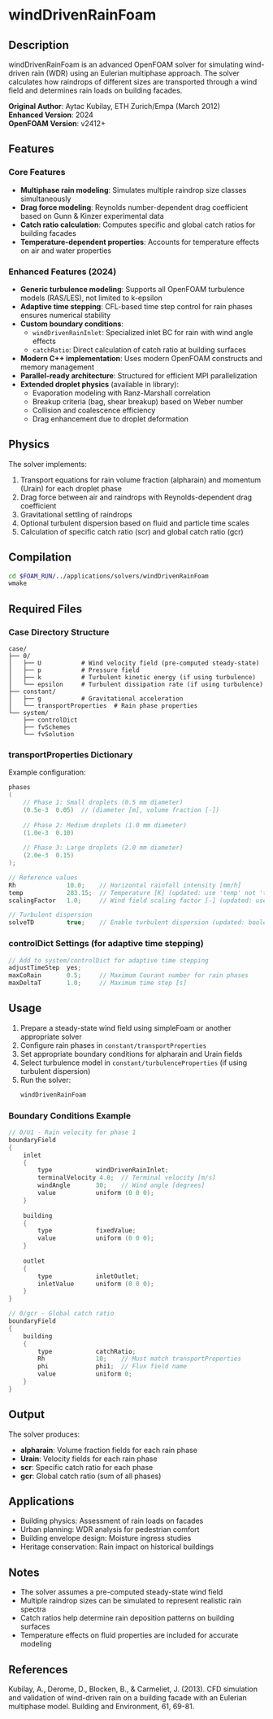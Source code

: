 # windDrivenRainFoam

## Description

windDrivenRainFoam is an advanced OpenFOAM solver for simulating wind-driven rain (WDR) using an Eulerian multiphase approach. The solver calculates how raindrops of different sizes are transported through a wind field and determines rain loads on building facades.

**Original Author**: Aytac Kubilay, ETH Zurich/Empa (March 2012)  
**Enhanced Version**: 2024  
**OpenFOAM Version**: v2412+

## Features

### Core Features
- **Multiphase rain modeling**: Simulates multiple raindrop size classes simultaneously
- **Drag force modeling**: Reynolds number-dependent drag coefficient based on Gunn & Kinzer experimental data
- **Catch ratio calculation**: Computes specific and global catch ratios for building facades
- **Temperature-dependent properties**: Accounts for temperature effects on air and water properties

### Enhanced Features (2024)
- **Generic turbulence modeling**: Supports all OpenFOAM turbulence models (RAS/LES), not limited to k-epsilon
- **Adaptive time stepping**: CFL-based time step control for rain phases ensures numerical stability
- **Custom boundary conditions**: 
  - `windDrivenRainInlet`: Specialized inlet BC for rain with wind angle effects
  - `catchRatio`: Direct calculation of catch ratio at building surfaces
- **Modern C++ implementation**: Uses modern OpenFOAM constructs and memory management
- **Parallel-ready architecture**: Structured for efficient MPI parallelization
- **Extended droplet physics** (available in library):
  - Evaporation modeling with Ranz-Marshall correlation
  - Breakup criteria (bag, shear breakup) based on Weber number
  - Collision and coalescence efficiency
  - Drag enhancement due to droplet deformation

## Physics

The solver implements:
1. Transport equations for rain volume fraction (alpharain) and momentum (Urain) for each droplet phase
2. Drag force between air and raindrops with Reynolds-dependent drag coefficient
3. Gravitational settling of raindrops
4. Optional turbulent dispersion based on fluid and particle time scales
5. Calculation of specific catch ratio (scr) and global catch ratio (gcr)

## Compilation

```bash
cd $FOAM_RUN/../applications/solvers/windDrivenRainFoam
wmake
```

## Required Files

### Case Directory Structure
```
case/
├── 0/
│   ├── U           # Wind velocity field (pre-computed steady-state)
│   ├── p           # Pressure field
│   ├── k           # Turbulent kinetic energy (if using turbulence)
│   └── epsilon     # Turbulent dissipation rate (if using turbulence)
├── constant/
│   ├── g           # Gravitational acceleration
│   └── transportProperties  # Rain phase properties
└── system/
    ├── controlDict
    ├── fvSchemes
    └── fvSolution
```

### transportProperties Dictionary

Example configuration:
```c++
phases
(
    // Phase 1: Small droplets (0.5 mm diameter)
    (0.5e-3  0.05)  // (diameter [m], volume fraction [-])
    
    // Phase 2: Medium droplets (1.0 mm diameter)  
    (1.0e-3  0.10)
    
    // Phase 3: Large droplets (2.0 mm diameter)
    (2.0e-3  0.15)
);

// Reference values
Rh              10.0;    // Horizontal rainfall intensity [mm/h]
temp            283.15;  // Temperature [K] (updated: use 'temp' not 'temperature')
scalingFactor   1.0;     // Wind field scaling factor [-] (updated: use 'scalingFactor')

// Turbulent dispersion
solveTD         true;    // Enable turbulent dispersion (updated: boolean flag)
```

### controlDict Settings (for adaptive time stepping)

```c++
// Add to system/controlDict for adaptive time stepping
adjustTimeStep  yes;
maxCoRain       0.5;     // Maximum Courant number for rain phases
maxDeltaT       1.0;     // Maximum time step [s]
```

## Usage

1. Prepare a steady-state wind field using simpleFoam or another appropriate solver
2. Configure rain phases in `constant/transportProperties`
3. Set appropriate boundary conditions for alpharain and Urain fields
4. Select turbulence model in `constant/turbulenceProperties` (if using turbulent dispersion)
5. Run the solver:
   ```bash
   windDrivenRainFoam
   ```

### Boundary Conditions Example

```c++
// 0/U1 - Rain velocity for phase 1
boundaryField
{
    inlet
    {
        type            windDrivenRainInlet;
        terminalVelocity 4.0;  // Terminal velocity [m/s]
        windAngle       30;    // Wind angle [degrees]
        value           uniform (0 0 0);
    }
    
    building
    {
        type            fixedValue;
        value           uniform (0 0 0);
    }
    
    outlet
    {
        type            inletOutlet;
        inletValue      uniform (0 0 0);
    }
}

// 0/gcr - Global catch ratio
boundaryField
{
    building
    {
        type            catchRatio;
        Rh              10;    // Must match transportProperties
        phi             phi1;  // Flux field name
        value           uniform 0;
    }
}
```

## Output

The solver produces:
- **alpharain**: Volume fraction fields for each rain phase
- **Urain**: Velocity fields for each rain phase
- **scr**: Specific catch ratio for each phase
- **gcr**: Global catch ratio (sum of all phases)

## Applications

- Building physics: Assessment of rain loads on facades
- Urban planning: WDR analysis for pedestrian comfort
- Building envelope design: Moisture ingress studies
- Heritage conservation: Rain impact on historical buildings

## Notes

- The solver assumes a pre-computed steady-state wind field
- Multiple raindrop sizes can be simulated to represent realistic rain spectra
- Catch ratios help determine rain deposition patterns on building surfaces
- Temperature effects on fluid properties are included for accurate modeling

## References

Kubilay, A., Derome, D., Blocken, B., & Carmeliet, J. (2013). CFD simulation and validation of wind-driven rain on a building facade with an Eulerian multiphase model. Building and Environment, 61, 69-81.